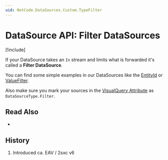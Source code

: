 ```yaml
---
uid: NetCode.DataSources.Custom.TypeFilter
---
```


# DataSource API: Filter DataSources

[!include[](~/pages/basics/stack/_shared-float-summary.md)]
<style> .context-box-summary .datasource-custom { visibility: visible; } </style>

If your DataSource takes an `In` stream and limits what is forwarded it's called a **Filter DataSource**. 

You can find some simple examples in our DataSources like the [EntityId](xref:ToSic.Eav.DataSources.EntityIdFilter) or [ValueFilter](xref:ToSic.Eav.DataSources.ValueFilter). 

Also make sure you mark your sources in the [VisualQuery Attribute](xref:NetCode.DataSources.Custom.VisualQueryAttribute) as `DataSourceType.Filter`.

## Read Also

* [](xref:NetCode.DataSources.Custom.TutorialBasic.Index)

## History

1. Introduced ca. EAV / 2sxc v6
